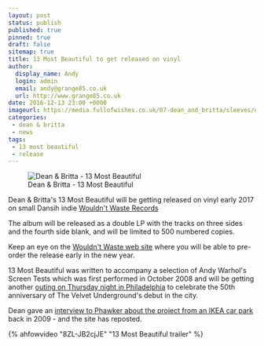 ```yaml
---
layout: post
status: publish
published: true
pinned: true
draft: false
sitemap: true
title: 13 Most Beautiful to get released on vinyl
author:
  display_name: Andy
  login: admin
  email: andy@grange85.co.uk
  url: http://www.grange85.co.uk
date: 2016-12-13 23:00 +0000
imageurl: https://media.fullofwishes.co.uk/07-dean_and_britta/sleeves/dab_13mostbeautiful_pink.jpg
categories:
 - dean & britta
 - news
tags:
 - 13 most beautiful
 - release
---
```

<figure class="caption aligncenter"><img src="https://media.fullofwishes.co.uk/07-dean_and_britta/sleeves/dab_13mostbeautiful_pink.jpg" alt="Dean & Britta - 13 Most Beautiful" /><figcaption class="caption-text">Dean & Britta - 13 Most Beautiful</figcaption></figure>
<p class="lead">Dean & Britta's 13 Most Beautiful will be getting released on vinyl early 2017 on small Dansih indie <a href="http://www.ww-records.com/">Wouldn't Waste Records</a></p>
<p>The album will be released as a double LP with the tracks on three sides and the fourth side blank, and will be limited to 500 numbered copies.</p>
<p>Keep an eye on the <a href="http://www.ww-records.com/">Wouldn't Waste web site</a> where you will be able to pre-order the release early in the new year.</p>
<p>13 Most Beautiful was written to accompany a selection of Andy Warhol's Screen Tests which was first performed in October 2008 and will be getting another <a href="http://www.gershmany.org/what-goes-on-velvet-underground-at-the-y-50th/">outing on Thursday night in Philadelphia</a> to celebrate the 50th anniversary of The Velvet Underground's debut in the city.</p>
<p>Dean gave an <a href="http://www.phawker.com/2016/12/13/from-the-vaults-qa-with-dean-wareham/">interview to Phawker about the project from an IKEA car park</a> back in 2009 - and the site has reposted.</p>
{% ahfowvideo "8ZL-JB2cjJE" "13 Most Beautiful trailer" %}
